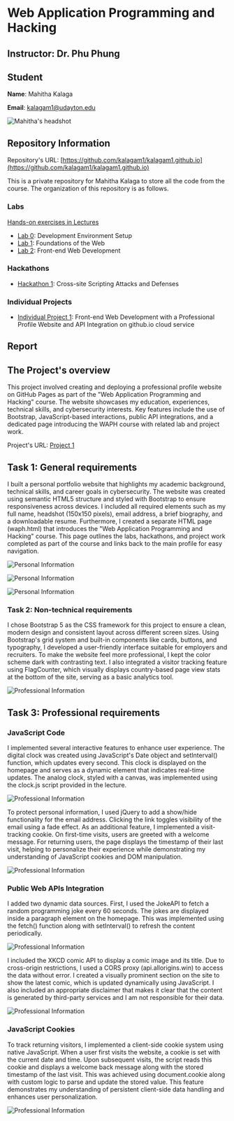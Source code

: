 # Web Application Programming and Hacking

## Instructor: Dr. Phu Phung

## Student

**Name**: Mahitha Kalaga

**Email**: [kalagam1@udayton.edu](kalagam1@udayton.edu)

![Mahitha's headshot](images/mahi.jpg)

## Repository Information

Repository's URL: [https://github.com/kalagam1/kalagam1.github.io](https://github.com/kalagam1/kalagam1.github.io)

This is a private repository for Mahitha Kalaga to store all the code from the course. The organization of this repository is as follows.

### Labs

[Hands-on exercises in Lectures](labs)

- [Lab 0](labs/lab0): Development Environment Setup
- [Lab 1](labs/lab1): Foundations of the Web
- [Lab 2](labs/lab2): Front-end Web Development

### Hackathons

- [Hackathon 1](hackathon1): Cross-site Scripting Attacks and Defenses

### Individual Projects

- [Individual Project 1](https://github.com/kalagam1/kalagam1.github.io): Front-end Web Development with a Professional Profile Website and API Integration on github.io cloud service

## Report

## The Project's overview

This project involved creating and deploying a professional profile website on GitHub Pages as part of the "Web Application Programming and Hacking" course. The website showcases my education, experiences, technical skills, and cybersecurity interests. Key features include the use of Bootstrap, JavaScript-based interactions, public API integrations, and a dedicated page introducing the WAPH course with related lab and project work.

Project's URL: [Project 1](https://kalagam1.github.io)

## Task 1: General requirements

I built a personal portfolio website that highlights my academic background, technical skills, and career goals in cybersecurity. The website was created using semantic HTML5 structure and styled with Bootstrap to ensure responsiveness across devices. I included all required elements such as my full name, headshot (150x150 pixels), email address, a brief biography, and a downloadable resume. Furthermore, I created a separate HTML page (waph.html) that introduces the "Web Application Programming and Hacking" course. This page outlines the labs, hackathons, and project work completed as part of the course and links back to the main profile for easy navigation.

![Personal Information](images/1.jpeg)

![Personal Information](images/2.jpeg)

![Personal Information](images/3.jpeg)

### Task 2: Non-technical requirements

I chose Bootstrap 5 as the CSS framework for this project to ensure a clean, modern design and consistent layout across different screen sizes. Using Bootstrap's grid system and built-in components like cards, buttons, and typography, I developed a user-friendly interface suitable for employers and recruiters. To make the website feel more professional, I kept the color scheme dark with contrasting text. I also integrated a visitor tracking feature using FlagCounter, which visually displays country-based page view stats at the bottom of the site, serving as a basic analytics tool.

![Professional Information](images/4.jpeg)

## Task 3: Professional requirements

### JavaScript Code 

I implemented several interactive features to enhance user experience. The digital clock was created using JavaScript's Date object and setInterval() function, which updates every second. This clock is displayed on the homepage and serves as a dynamic element that indicates real-time updates. The analog clock, styled with a canvas, was implemented using the clock.js script provided in the lecture.

![Professional Information](images/1.jpeg)

To protect personal information, I used jQuery to add a show/hide functionality for the email address. Clicking the link toggles visibility of the email using a fade effect. As an additional feature, I implemented a visit-tracking cookie. On first-time visits, users are greeted with a welcome message. For returning users, the page displays the timestamp of their last visit, helping to personalize their experience while demonstrating my understanding of JavaScript cookies and DOM manipulation.

![Professional Information](images/5.jpeg)

### Public Web APIs Integration

I added two dynamic data sources. First, I used the JokeAPI to fetch a random programming joke every 60 seconds. The jokes are displayed inside a paragraph element on the homepage. This was implemented using the fetch() function along with setInterval() to refresh the content periodically.

![Professional Information](images/2.jpeg)

I included the XKCD comic API to display a comic image and its title. Due to cross-origin restrictions, I used a CORS proxy (api.allorigins.win) to access the data without error. I created a visually prominent section on the site to show the latest comic, which is updated dynamically using JavaScript. I also included an appropriate disclaimer that makes it clear that the content is generated by third-party services and I am not responsible for their data.

![Professional Information](images/4.jpeg)

### JavaScript Cookies

To track returning visitors, I implemented a client-side cookie system using native JavaScript. When a user first visits the website, a cookie is set with the current date and time. Upon subsequent visits, the script reads this cookie and displays a welcome back message along with the stored timestamp of the last visit. This was achieved using document.cookie along with custom logic to parse and update the stored value. This feature demonstrates my understanding of persistent client-side data handling and enhances user personalization.

![Professional Information](images/6.jpeg)

